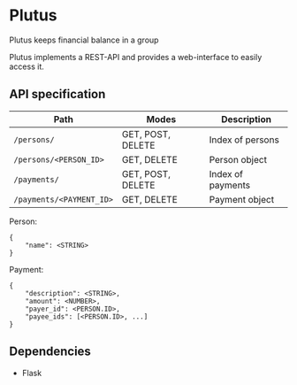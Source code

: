 # Plutus

Plutus keeps financial balance in a group

Plutus implements a REST-API and provides a web-interface to easily access it.

## API specification

| Path                     | Modes             | Description       |
| ------------------------ | ----------------- | ----------------- |
| `/persons/`              | GET, POST, DELETE | Index of persons  |
| `/persons/<PERSON_ID>`   | GET, DELETE       | Person object     |
| `/payments/`             | GET, POST, DELETE | Index of payments |
| `/payments/<PAYMENT_ID>` | GET, DELETE       | Payment object    |

Person:
```
{
    "name": <STRING>
}
```

Payment:
```
{
    "description": <STRING>,
    "amount": <NUMBER>,
    "payer_id": <PERSON.ID>,
    "payee_ids": [<PERSON.ID>, ...]
}
```

## Dependencies

- Flask

